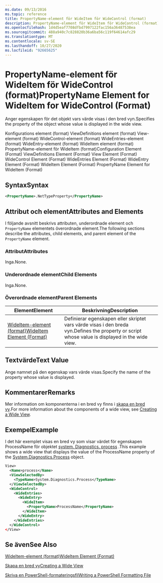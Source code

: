 ```yaml
---
ms.date: 09/13/2016
ms.topic: reference
title: PropertyName-element för WideItem för WideControl (format)
description: PropertyName-element för WideItem för WideControl (format)
ms.openlocfilehash: 1d4d5eaf7708dfbd7997122fac156a36487538ea
ms.sourcegitcommit: 488a940c7c828820b36a6ba56c119f64614afc29
ms.translationtype: MT
ms.contentlocale: sv-SE
ms.lasthandoff: 10/27/2020
ms.locfileid: "92665625"
---
```

# <a name="propertyname-element-for-wideitem-for-widecontrol-format"></a><span data-ttu-id="015a6-103">PropertyName-element för WideItem för WideControl (format)</span><span class="sxs-lookup"><span data-stu-id="015a6-103">PropertyName Element for WideItem for WideControl (Format)</span></span>

<span data-ttu-id="015a6-104">Anger egenskapen för det objekt vars värde visas i den bred vyn.</span><span class="sxs-lookup"><span data-stu-id="015a6-104">Specifies the property of the object whose value is displayed in the wide view.</span></span>

<span data-ttu-id="015a6-105">Konfigurations element (format) ViewDefinitions element (format) View-element (format) WideControl-element (format) WideEntries-element (format) WideEntry-element (format) WideItem element (format) PropertyName-element för WideItem (format)</span><span class="sxs-lookup"><span data-stu-id="015a6-105">Configuration Element (Format) ViewDefinitions Element (Format) View Element (Format) WideControl Element (Format) WideEntries Element (Format) WideEntry Element (Format) WideItem Element (Format) PropertyName Element for WideItem (Format)</span></span>

## <a name="syntax"></a><span data-ttu-id="015a6-106">Syntax</span><span class="sxs-lookup"><span data-stu-id="015a6-106">Syntax</span></span>

```xml
<PropertyName>.NetTypeProperty</PropertyName>
```

## <a name="attributes-and-elements"></a><span data-ttu-id="015a6-107">Attribut och element</span><span class="sxs-lookup"><span data-stu-id="015a6-107">Attributes and Elements</span></span>

<span data-ttu-id="015a6-108">I följande avsnitt beskrivs attributen, underordnade element och `PropertyName` elementets överordnade element.</span><span class="sxs-lookup"><span data-stu-id="015a6-108">The following sections describe the attributes, child elements, and parent element of the `PropertyName` element.</span></span>

### <a name="attributes"></a><span data-ttu-id="015a6-109">Attribut</span><span class="sxs-lookup"><span data-stu-id="015a6-109">Attributes</span></span>

<span data-ttu-id="015a6-110">Inga.</span><span class="sxs-lookup"><span data-stu-id="015a6-110">None.</span></span>

### <a name="child-elements"></a><span data-ttu-id="015a6-111">Underordnade element</span><span class="sxs-lookup"><span data-stu-id="015a6-111">Child Elements</span></span>

<span data-ttu-id="015a6-112">Inga.</span><span class="sxs-lookup"><span data-stu-id="015a6-112">None.</span></span>

### <a name="parent-elements"></a><span data-ttu-id="015a6-113">Överordnade element</span><span class="sxs-lookup"><span data-stu-id="015a6-113">Parent Elements</span></span>

|<span data-ttu-id="015a6-114">Element</span><span class="sxs-lookup"><span data-stu-id="015a6-114">Element</span></span>|<span data-ttu-id="015a6-115">Beskrivning</span><span class="sxs-lookup"><span data-stu-id="015a6-115">Description</span></span>|
|-------------|-----------------|
|[<span data-ttu-id="015a6-116">WideItem-element (format)</span><span class="sxs-lookup"><span data-stu-id="015a6-116">WideItem Element (Format)</span></span>](./wideitem-element-for-widecontrol-format.md)|<span data-ttu-id="015a6-117">Definierar egenskapen eller skriptet vars värde visas i den breda vyn.</span><span class="sxs-lookup"><span data-stu-id="015a6-117">Defines the property or script whose value is displayed in the wide view.</span></span>|

## <a name="text-value"></a><span data-ttu-id="015a6-118">Textvärde</span><span class="sxs-lookup"><span data-stu-id="015a6-118">Text Value</span></span>

<span data-ttu-id="015a6-119">Ange namnet på den egenskap vars värde visas.</span><span class="sxs-lookup"><span data-stu-id="015a6-119">Specify the name of the property whose value is displayed.</span></span>

## <a name="remarks"></a><span data-ttu-id="015a6-120">Kommentarer</span><span class="sxs-lookup"><span data-stu-id="015a6-120">Remarks</span></span>

<span data-ttu-id="015a6-121">Mer information om komponenterna i en bred vy finns i [skapa en bred vy](./creating-a-wide-view.md).</span><span class="sxs-lookup"><span data-stu-id="015a6-121">For more information about the components of a wide view, see [Creating a Wide View](./creating-a-wide-view.md).</span></span>

## <a name="example"></a><span data-ttu-id="015a6-122">Exempel</span><span class="sxs-lookup"><span data-stu-id="015a6-122">Example</span></span>

<span data-ttu-id="015a6-123">I det här exemplet visas en bred vy som visar värdet för egenskapen ProcessName för objektet [system. Diagnostics. process](/dotnet/api/System.Diagnostics.Process) .</span><span class="sxs-lookup"><span data-stu-id="015a6-123">This example shows a wide view that displays the value of the ProcessName property of the [System.Diagnostics.Process](/dotnet/api/System.Diagnostics.Process) object.</span></span>

```xml
View>
  <Name>process</Name>
  <ViewSelectedBy>
    <TypeName>System.Diagnostics.Process</TypeName>
  </ViewSelectedBy>
  <WideControl>
    <WideEntries>
      <WideEntry>
        <WideItem>
          <PropertyName>ProcessName</PropertyName>
        </WideItem>
      </WideEntry>
    </WideEntries>
  </WideControl>
</View>

```

## <a name="see-also"></a><span data-ttu-id="015a6-124">Se även</span><span class="sxs-lookup"><span data-stu-id="015a6-124">See Also</span></span>

[<span data-ttu-id="015a6-125">WideItem-element (format)</span><span class="sxs-lookup"><span data-stu-id="015a6-125">WideItem Element (Format)</span></span>](./wideitem-element-for-widecontrol-format.md)

[<span data-ttu-id="015a6-126">Skapa en bred vy</span><span class="sxs-lookup"><span data-stu-id="015a6-126">Creating a Wide View</span></span>](./creating-a-wide-view.md)

[<span data-ttu-id="015a6-127">Skriva en PowerShell-formateringsfil</span><span class="sxs-lookup"><span data-stu-id="015a6-127">Writing a PowerShell Formatting File</span></span>](./writing-a-powershell-formatting-file.md)
